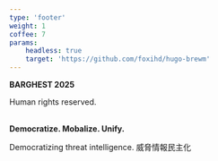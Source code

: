 ```yaml
---
type: 'footer'
weight: 1
coffee: 7
params:
    headless: true
    target: 'https://github.com/foxihd/hugo-brewm'
---
```


<strong class="section-title">BARGHEST<i class="icon copyleft"></i> 2025</strong>

Human rights reserved.

<br>
<strong class="section-title">Democratize. Mobalize. Unify.</strong>

Democratizing threat intelligence.
威脅情報民主化
